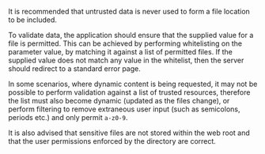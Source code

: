 It is recommended that untrusted data is never used to form a file
location to be included.

To validate data, the application should ensure that the supplied 
value for a file is permitted. This can be achieved by performing 
whitelisting on the parameter value, by matching it against a list
of permitted files. If the supplied value does not match any value
in the whitelist, then the server should redirect to a standard
error page.

In some scenarios, where dynamic content is being requested, it may
not be possible to perform validation against a list of trusted resources,
therefore the list must also become dynamic (updated as the files change),
or perform filtering to remove extraneous user input (such as semicolons,
periods etc.) and only permit `a-z0-9`.

It is also advised that sensitive files are not stored within the
web root and that the user permissions enforced by the directory
are correct.